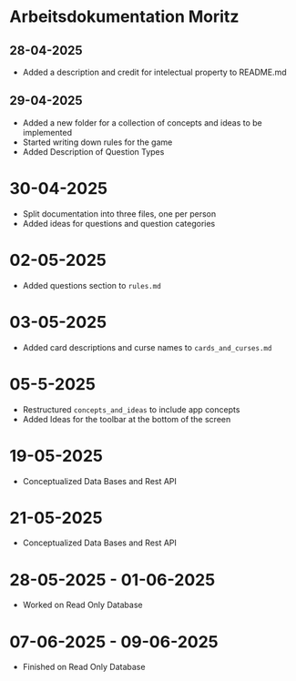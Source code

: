 # Arbeitsdokumentation Moritz



## 28-04-2025

* Added a description and credit for intelectual property to README.md



## 29-04-2025

* Added a new folder for a collection of concepts and ideas to be implemented
* Started writing down rules for the game
* Added Description of Question Types



# 30-04-2025

* Split documentation into three files, one per person
* Added ideas for questions and question categories



# 02-05-2025
* Added questions section to `rules.md`



# 03-05-2025
* Added card descriptions and curse names to `cards_and_curses.md`



# 05-5-2025
* Restructured `concepts_and_ideas` to include app concepts
* Added Ideas for the toolbar at the bottom of the screen



# 19-05-2025
* Conceptualized Data Bases and Rest API



# 21-05-2025
* Conceptualized Data Bases and Rest API



# 28-05-2025 - 01-06-2025
* Worked on Read Only Database



# 07-06-2025 - 09-06-2025
* Finished on Read Only Database